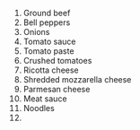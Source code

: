 1. Ground beef
2. Bell peppers
3. Onions
4. Tomato sauce
5. Tomato paste
6. Crushed tomatoes
7. Ricotta cheese
8. Shredded mozzarella cheese
9. Parmesan cheese
10. Meat sauce
11. Noodles
12. 